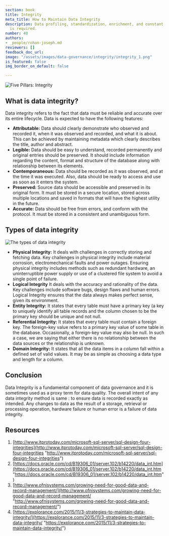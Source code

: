```yaml
---
section: book
title: Integrity
meta_title: How to Maintain Data Integrity
description: Data profiling, standardization, enrichment, and constant monitoring
  is required.
number: 40
authors:
- _people/rohan-joseph.md
reviewers: []
feedback_doc_url:
image: "/assets/images/data-governance/integrity/integrity_1.png"
is_featured: false
img_border_on_default: false

---
```

![Five Pillars: Integrity](/assets/images/data-governance/integrity/integrity_1.png)

## What is data integrity?

Data integrity refers to the fact that data must be reliable and accurate over its entire lifecycle. Data is expected to have the following features:


* **Attributable:** Data should clearly demonstrate who observed and recorded it, when it was observed and recorded, and what it is about. This can be achieved by maintaining metadata which clearly describes the title, author and abstract.
* **Legible:** Data should be easy to understand, recorded permanently and original entries should be preserved. It should include information regarding the content, format and structure of the database along with relationship between its elements.
* **Contemporaneous:** Data should be recorded as it was observed, and at the time it was executed. Also, data should be ready to access and use as soon as it enters the system.
* **Preserved:** Source data should be accessible and preserved in its original form. It must be stored in a secure location, stored across multiple locations and saved in formats that will have the highest utility in the future.
* **Accurate:** Data should be free from errors, and conform with the protocol. It must be stored in a consistent and unambiguous form.

## Types of data integrity

![The types of data integrity](/assets/images/data-governance/integrity/integrity_2.png)

* **Physical Integrity:** It deals with challenges in correctly storing and fetching data. Key challenges in physical integrity include material corrosion, electromechanical faults and power outages. Ensuring physical integrity includes methods such as redundant hardware, an uninterruptible power supply or use of a clustered file system to avoid a single point of failure.
* **Logical Integrity** It deals with the accuracy and rationality of the data. Key challenges include software bugs, design flaws and human errors. Logical Integrity ensures that the data always makes perfect sense, given its environment.
* **Entity Integrity:** It states that every table must have a primary key (a key to uniquely identify all table records and the column chosen to be the primary key should be unique and not null.
* **Referential Integrity:** It states that every table must contain a foreign key. The foreign-key value refers to a primary key value of some table in the database. Occasionally, a foreign-key value may also be null. In such a case, we are saying that either there is no relationship between the data sources or the relationship is unknown.
* **Domain Integrity:** It states that all the data items in a column fall within a defined set of valid values. It may be as simple as choosing a data type and length for a column.

## Conclusion

Data Integrity is a fundamental component of data governance and it is sometimes used as a proxy term for data quality. The overall intent of any data integrity method is same : to ensure data is recorded exactly as intended. Any changes to data as the result of a storage, retrieval or processing operation, hardware failure or human error is a failure of data integrity.

## Resources

1. [http://www.itprotoday.com/microsoft-sql-server/sql-design-four-integrities](http://www.itprotoday.com/microsoft-sql-server/sql-design-four-integrities "http://www.itprotoday.com/microsoft-sql-server/sql-design-four-integrities")
2. [https://docs.oracle.com/cd/B19306_01/server.102/b14220/data_int.htm](https://docs.oracle.com/cd/B19306_01/server.102/b14220/data_int.htm "https://docs.oracle.com/cd/B19306_01/server.102/b14220/data_int.htm")
3. [http://www.ofnisystems.com/growing-need-for-good-data-and-record-management/](http://www.ofnisystems.com/growing-need-for-good-data-and-record-management/ "http://www.ofnisystems.com/growing-need-for-good-data-and-record-management/")
4. [https://explorance.com/2015/11/3-strategies-to-maintain-data-integrity/](https://explorance.com/2015/11/3-strategies-to-maintain-data-integrity/ "https://explorance.com/2015/11/3-strategies-to-maintain-data-integrity/")
